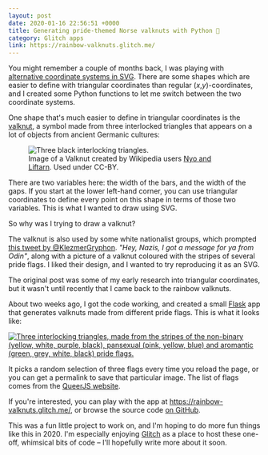 ```yaml
---
layout: post
date: 2020-01-16 22:56:51 +0000
title: Generating pride-themed Norse valknuts with Python 🌈
category: Glitch apps
link: https://rainbow-valknuts.glitch.me/
---
```


You might remember a couple of months back, I was playing with [alternative coordinate systems in SVG](/2019/09/triangular-coordinates-in-svg/).
There are some shapes which are easier to define with triangular coordinates than regular (*x*,*y*)-coordinates, and I created some Python functions to let me switch between the two coordinate systems.

One shape that's much easier to define in triangular coordinates is the [valknut], a symbol made from three interlocked triangles that appears on a lot of objects from ancient Germanic cultures:

[valknut]: https://en.wikipedia.org/wiki/Valknut

<figure style="width: 380px;">
  <img src="/images/2020/valknut.svg" alt="Three black interlocking triangles.">
  <figcaption>
    Image of a Valknut created by Wikipedia users <a href="https://commons.wikimedia.org/wiki/File:Valknut.svg">Nyo and Liftarn</a>.
    Used under CC-BY.
  </figcaption>
</figure>

There are two variables here: the width of the bars, and the width of the gaps.
If you start at the lower left-hand corner, you can use triangular coordinates to define every point on this shape in terms of those two variables.
This is what I wanted to draw using SVG.

So why was I trying to draw a valknut?

The valknut is also used by some white nationalist groups, which prompted [this tweet by @KlezmerGryphon](https://twitter.com/KlezmerGryphon/status/1173897515843735553).
*"Hey, Nazis, I got a message for ya from Odin"*, along with a picture of a valknut coloured with the stripes of several pride flags.
I liked their design, and I wanted to try reproducing it as an SVG.

The original post was some of my early research into triangular coordinates, but it wasn't until recently that I came back to the rainbow valknuts.

About two weeks ago, I got the code working, and created a small [Flask] app that generates valknuts made from different pride flags.
This is what it looks like:

[Flask]: https://flask.palletsprojects.com/en/1.1.x/

<a href="https://rainbow-valknuts.glitch.me/?flag_0=aromantic&flag_1=non-binary&flag_2=pansexual">
  <img src="/images/2020/rainbow_valknuts_screenshot.png" alt="Three interlocking triangles, made from the stripes of the non-binary (yellow, white, purple, black), pansexual (pink, yellow, blue) and aromantic (green, grey, white, black) pride flags.">
</a>

It picks a random selection of three flags every time you reload the page, or you can get a permalink to save that particular image.
The list of flags comes from the [QueerJS website](https://queerjs.com/flags).

If you're interested, you can play with the app at <https://rainbow-valknuts.glitch.me/>, or browse the source code [on GitHub](https://github.com/alexwlchan/rainbow-valknuts).

This was a fun little project to work on, and I'm hoping to do more fun things like this in 2020.
I'm especially enjoying [Glitch](https://glitch.com) as a place to host these one-off, whimsical bits of code – I'll hopefully write more about it soon.
